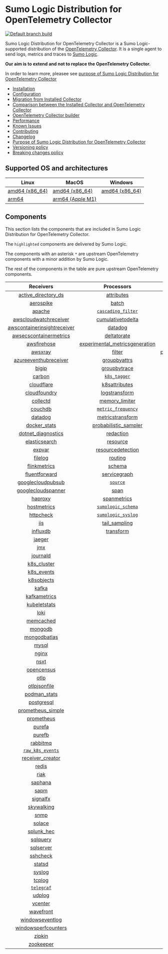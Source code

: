 # Sumo Logic Distribution for OpenTelemetry Collector

[![Default branch build](https://github.com/SumoLogic/sumologic-otel-collector/actions/workflows/dev_builds.yml/badge.svg)](https://github.com/SumoLogic/sumologic-otel-collector/actions/workflows/dev_builds.yml)

Sumo Logic Distribution for OpenTelemetry Collector is a Sumo Logic-supported distribution of the [OpenTelemetry Collector][otc_link].
It is a single agent to send logs, metrics and traces to [Sumo Logic][sumologic].

**Our aim is to extend and not to replace the OpenTelemetry Collector.**

In order to learn more, pleasee see [purpose of Sumo Logic Distribution for OpenTelemetry Collector](./docs/upstream-relation.md#purpose-of-sumo-logic-distribution-for-opentelemetry-collector)

[otc_link]: https://github.com/open-telemetry/opentelemetry-collector
[sumologic]: https://www.sumologic.com

- [Installation](docs/installation.md)
- [Configuration](docs/configuration.md)
- [Migration from Installed Collector](docs/migration.md)
- [Comparison between the Installed Collector and OpenTelemetry Collector](docs/comparison.md)
- [OpenTelemetry Collector builder](./otelcolbuilder/README.md)
- [Performance](docs/performance.md)
- [Known Issues](docs/known-issues.md)
- [Contributing](./CONTRIBUTING.md)
- [Changelog](./CHANGELOG.md)
- [Purpose of Sumo Logic Distribution for OpenTelemetry Collector](./docs/upstream-relation.md#purpose-of-sumo-logic-distribution-for-opentelemetry-collector)
- [Versioning policy](./docs/upstream-relation.md#versioning-policy)
- [Breaking changes policy](./docs/upstream-relation.md#breaking-changes-policy)

## Supported OS and architectures

| Linux                         | MacOS                         | Windows                       |
|-------------------------------|-------------------------------|-------------------------------|
| [amd64 (x86_64)][linux_amd64] | [amd64 (x86_64)][mac_amd64]   | [amd64 (x86_64)][win_amd64]   |
| [arm64][linux_arm64]          | [arm64 (Apple M1)][mac_arm64] |                               |

[linux_amd64]: ./docs/installation.md#linux-on-amd64-x86-64
[linux_arm64]: ./docs/installation.md#linux-on-arm64
[mac_amd64]: ./docs/installation.md#macos-on-amd64-x86-64
[mac_arm64]: ./docs/installation.md#macos-on-arm64-apple-m1-x86-64
[win_amd64]: ./docs/installation.md#windows

## Components

This section lists the components that are included in Sumo Logic Distribution for OpenTelemetry Collector.

The `highlighted` components are delivered by Sumo Logic.

The components with an asterisk `*` are upstream OpenTelemetry components with a minor addition by Sumo Logic.

The rest of the components in the table are pure upstream OpenTelemetry components.

|                         Receivers                          |                          Processors                          |                Exporters                 |                    Extensions                    |         Connectors                  |
|:----------------------------------------------------------:|:------------------------------------------------------------:|:----------------------------------------:|:------------------------------------------------:|:---------------------------:        |
|      [active_directory_ds][activedirectorydsreceiver]      |              [attributes][attributesprocessor]               |         [carbon][carbonexporter]         |         [asapclient][asapauthextension]          |     [forward][forwardconnector]     |
|               [aerospike][aerospikereceiver]               |                   [batch][batchprocessor]                    |           [file][fileexporter]           |               [awsproxy][awsproxy]               |       [count][countconnector]       |
|                  [apache][apachereceiver]                  |        [`cascading_filter`][cascadingfilterprocessor]        |          [kafka][kafkaexporter]          |         [basicauth][basicauthextension]          | [spanmetrics][spanmetricsconnector] |
|       [awscloudwatchreceiver][awscloudwatchreceiver]       |       [cumulativetodelta][cumulativetodeltaprocessor]        |  [loadbalancing][loadbalancingexporter]  |   [bearertokenauth][bearertokenauthextension]    |                                     |
| [awscontainerinsightreceiver][awscontainerinsightreceiver] |                 [datadog][datadogprocessor]                  |        [logging][loggingexporter]        |             [db_storage][dbstorage]              |                                     |
|  [awsecscontainermetrics][awsecscontainermetricsreceiver]  |             [deltatorate][deltatorateprocessor]              |           [otlp][otlpexporter]           |        [docker_observer][dockerobserver]         |                                     |
|             [awsfirehose][awsfirehosereceiver]             | [experimental_metricsgeneration][metricsgenerationprocessor] |       [otlphttp][otlphttpexporter]       |           [ecs_observer][ecsobserver]            |                                     |
|                 [awsxray][awsxrayreceiver]                 |                  [filter][filterprocessor]                   | [prometheusexporter][prometheusexporter] |       [ecs_task_observer][ecstaskobserver]       |                                     |
|       [azureeventhubreceiver][azureeventhubreceiver]       |            [groupbyattrs][groupbyattrsprocessor]             |     [`sumologic`][sumologicexporter]     |           [file_storage][filestorage]            |                                     |
|                   [bigip][bigipreceiver]                   |            [groupbytrace][groupbytraceprocessor]             |    [`syslogexporter`][syslogexporter]    | [headerssetterextension][headerssetterextension] |                                     |
|                  [carbon][carbonreceiver]                  |                 [`k8s_tagger`][k8sprocessor]                 |                                          |       [health_check][healthcheckextension]       |                                     |
|            [cloudflare][cloudflarereceiver]                |           [k8sattributes][k8sattributesprocessor]            |                                          |          [host_observer][hostobserver]           |                                     |
|            [cloudfoundry][cloudfoundryreceiver]            |           [logstransform][logstransformprocessor]            |                                          |         [http_forwarder][httpforwarder]          |                                     |
|                [collectd][collectdreceiver]                |           [memory_limiter][memorylimiterprocessor]           |                                          |   [jaegerremotesampling][jaegerremotesampling]   |                                     |
|                 [couchdb][couchdbreceiver]                 |        [`metric_frequency`][metricfrequencyprocessor]        |                                          |           [k8s_observer][k8sobserver]            |                                     |
|                 [datadog][datadogreceiver]                 |        [metricstransform][metricstransformprocessor]         |                                          |        [memory_ballast][ballastextension]        |                                     |
|            [docker_stats][dockerstatsreceiver]             |    [probabilistic_sampler][probabilisticsamplerprocessor]    |                                          |    [oauth2client][oauth2clientauthextension]     |                                     |
|      [dotnet_diagnostics][dotnetdiagnosticsreceiver]       |               [redaction][redactionprocessor]                |                                          |            [oidc][oidcauthextension]             |                                     |
|           [elasticsearch][elasticsearchreceiver]           |                [resource][resourceprocessor]                 |                                          |             [pprof][pprofextension]              |                                     |
|                  [expvar][expvarreceiver]                  |       [resourcedetection][resourcedetectionprocessor]        |                                          |         [sigv4auth][sigv4authextension]          |                                     |
|                 [filelog][filelogreceiver]                 |                 [routing][routingprocessor]                  |                                          |        [`sumologic`][sumologicextension]         |                                     |
|            [flinkmetrics][flinkmetricsreceiver]            |                  [schema][schemaprocessor]                   |                                          |            [zpages][zpagesextension]             |                                     |
|           [fluentforward][fluentforwardreceiver]           |            [servicegraph][servicegraphprocessor]             |                                          |                                                  |                                     |
|       [googlecloudpubsub][googlecloudpubsubreceiver]       |                 [`source`][sourceprocessor]                  |                                          |                                                  |                                     |
|      [googlecloudspanner][googlecloudspannerreceiver]      |                    [span][spanprocessor]                     |                                          |                                                  |                                     |
|                 [haproxy][haproxyreceiver]                 |             [spanmetrics][spanmetricsprocessor]              |                                          |                                                  |                                     |
|             [hostmetrics][hostmetricsreceiver]             |        [`sumologic_schema`][sumologicschemaprocessor]        |                                          |                                                  |                                     |
|               [httpcheck][httpcheckreceiver]               |        [`sumologic_syslog`][sumologicsyslogprocessor]        |                                          |                                                  |                                     |
|                     [iis][iisreceiver]                     |            [tail_sampling][tailsamplingprocessor]            |                                          |                                                  |                                     |
|                [influxdb][influxdbreceiver]                |               [transform][transformprocessor]                |                                          |                                                  |                                     |
|                  [jaeger][jaegerreceiver]                  |                                                              |                                          |                                                  |                                     |
|                     [jmx][jmxreceiver]                     |                                                              |                                          |                                                  |                                     |
|                [journald][journaldreceiver]                |                                                              |                                          |                                                  |                                     |
|             [k8s_cluster][k8sclusterreceiver]              |                                                              |                                          |                                                  |                                     |
|              [k8s_events][k8seventsreceiver]               |                                                              |                                          |                                                  |                                     |
|              [k8sobjects][k8sobjectsreceiver]              |                                                              |                                          |                                                  |                                     |
|                   [kafka][kafkareceiver]                   |                                                              |                                          |                                                  |                                     |
|            [kafkametrics][kafkametricsreceiver]            |                                                              |                                          |                                                  |                                     |
|            [kubeletstats][kubeletstatsreceiver]            |                                                              |                                          |                                                  |                                     |
|                    [loki][lokireceiver]                    |                                                              |                                          |                                                  |                                     |
|               [memcached][memcachedreceiver]               |                                                              |                                          |                                                  |                                     |
|                 [mongodb][mongodbreceiver]                 |                                                              |                                          |                                                  |                                     |
|            [mongodbatlas][mongodbatlasreceiver]            |                                                              |                                          |                                                  |                                     |
|                   [mysql][mysqlreceiver]                   |                                                              |                                          |                                                  |                                     |
|                   [nginx][nginxreceiver]                   |                                                              |                                          |                                                  |                                     |
|                    [nsxt][nsxtreceiver]                    |                                                              |                                          |                                                  |                                     |
|              [opencensus][opencensusreceiver]              |                                                              |                                          |                                                  |                                     |
|                    [otlp][otlpreceiver]                    |                                                              |                                          |                                                  |                                     |
|            [otlpjsonfile][otlpjsonfilereceiver]            |                                                              |                                          |                                                  |                                     |
|               [podman_stats][podmanreceiver]               |                                                              |                                          |                                                  |                                     |
|              [postgresql][postgresqlreceiver]              |                                                              |                                          |                                                  |                                     |
|       [prometheus_simple][simpleprometheusreceiver]        |                                                              |                                          |                                                  |                                     |
|              [prometheus][prometheusreceiver]              |                                                              |                                          |                                                  |                                     |
|                  [purefa][purefareceiver]                  |                                                              |                                          |                                                  |                                     |
|                  [purefb][purefbreceiver]                  |                                                              |                                          |                                                  |                                     |
|                [rabbitmq][rabbitmqreceiver]                |                                                              |                                          |                                                  |                                     |
|          [`raw_k8s_events`][rawk8seventsreceiver]          |                                                              |                                          |                                                  |                                     |
|            [receiver_creator][receivercreator]             |                                                              |                                          |                                                  |                                     |
|                   [redis][redisreceiver]                   |                                                              |                                          |                                                  |                                     |
|                    [riak][riakreceiver]                    |                                                              |                                          |                                                  |                                     |
|                 [saphana][saphanareceiver]                 |                                                              |                                          |                                                  |                                     |
|                    [sapm][sapmreceiver]                    |                                                              |                                          |                                                  |                                     |
|                [signalfx][signalfxreceiver]                |                                                              |                                          |                                                  |                                     |
|              [skywalking][skywalkingreceiver]              |                                                              |                                          |                                                  |                                     |
|                    [snmp][snmpreceiver]                    |                                                              |                                          |                                                  |                                     |
|                  [solace][solacereceiver]                  |                                                              |                                          |                                                  |                                     |
|              [splunk_hec][splunkhecreceiver]               |                                                              |                                          |                                                  |                                     |
|                [sqlquery][sqlqueryreceiver]                |                                                              |                                          |                                                  |                                     |
|               [sqlserver][sqlserverreceiver]               |                                                              |                                          |                                                  |                                     |
|                [sshcheck][sshcheckreceiver]                |                                                              |                                          |                                                  |                                     |
|                  [statsd][statsdreceiver]                  |                                                              |                                          |                                                  |                                     |
|                  [syslog][syslogreceiver]                  |                                                              |                                          |                                                  |                                     |
|                  [tcplog][tcplogreceiver]                  |                                                              |                                          |                                                  |                                     |
|               [`telegraf`][telegrafreceiver]               |                                                              |                                          |                                                  |                                     |
|                  [udplog][udplogreceiver]                  |                                                              |                                          |                                                  |                                     |
|                 [vcenter][vcenterreceiver]                 |                                                              |                                          |                                                  |                                     |
|               [wavefront][wavefrontreceiver]               |                                                              |                                          |                                                  |                                     |
|         [windowseventlog][windowseventlogreceiver]         |                                                              |                                          |                                                  |                                     |
|     [windowsperfcounters][windowsperfcountersreceiver]     |                                                              |                                          |                                                  |                                     |
|                  [zipkin][zipkinreceiver]                  |                                                              |                                          |                                                  |                                     |
|               [zookeeper][zookeeperreceiver]               |                                                              |                                          |                                                  |                                     |

[activedirectorydsreceiver]: https://github.com/open-telemetry/opentelemetry-collector-contrib/tree/v0.74.0/receiver/activedirectorydsreceiver
[aerospikereceiver]: https://github.com/open-telemetry/opentelemetry-collector-contrib/tree/v0.74.0/receiver/aerospikereceiver
[apachereceiver]: https://github.com/open-telemetry/opentelemetry-collector-contrib/tree/v0.74.0/receiver/apachereceiver
[awscloudwatchreceiver]: https://github.com/open-telemetry/opentelemetry-collector-contrib/tree/v0.74.0/receiver/awscloudwatchreceiver
[awscontainerinsightreceiver]: https://github.com/open-telemetry/opentelemetry-collector-contrib/tree/v0.74.0/receiver/awscontainerinsightreceiver
[awsecscontainermetricsreceiver]: https://github.com/open-telemetry/opentelemetry-collector-contrib/tree/v0.74.0/receiver/awsecscontainermetricsreceiver
[awsfirehosereceiver]: https://github.com/open-telemetry/opentelemetry-collector-contrib/tree/v0.74.0/receiver/awsfirehosereceiver
[awsxrayreceiver]: https://github.com/open-telemetry/opentelemetry-collector-contrib/tree/v0.74.0/receiver/awsxrayreceiver
[azureeventhubreceiver]: https://github.com/open-telemetry/opentelemetry-collector-contrib/tree/v0.74.0/receiver/azureeventhubreceiver
[bigipreceiver]: https://github.com/open-telemetry/opentelemetry-collector-contrib/tree/v0.74.0/receiver/bigipreceiver
[carbonreceiver]: https://github.com/open-telemetry/opentelemetry-collector-contrib/tree/v0.74.0/receiver/carbonreceiver
[cloudfoundryreceiver]: https://github.com/open-telemetry/opentelemetry-collector-contrib/tree/v0.74.0/receiver/cloudfoundryreceiver
[cloudflarereceiver]: https://github.com/open-telemetry/opentelemetry-collector-contrib/tree/v0.74.0/receiver/cloudflarereceiver
[collectdreceiver]: https://github.com/open-telemetry/opentelemetry-collector-contrib/tree/v0.74.0/receiver/collectdreceiver
[couchdbreceiver]: https://github.com/open-telemetry/opentelemetry-collector-contrib/tree/v0.74.0/receiver/couchdbreceiver
[datadogreceiver]: https://github.com/open-telemetry/opentelemetry-collector-contrib/tree/v0.74.0/receiver/datadogreceiver
[dockerstatsreceiver]: https://github.com/open-telemetry/opentelemetry-collector-contrib/tree/v0.74.0/receiver/dockerstatsreceiver
[dotnetdiagnosticsreceiver]: https://github.com/open-telemetry/opentelemetry-collector-contrib/tree/v0.74.0/receiver/dotnetdiagnosticsreceiver
[elasticsearchreceiver]: https://github.com/open-telemetry/opentelemetry-collector-contrib/tree/v0.74.0/receiver/elasticsearchreceiver
[expvarreceiver]: https://github.com/open-telemetry/opentelemetry-collector-contrib/tree/v0.74.0/receiver/expvarreceiver
[filelogreceiver]: https://github.com/open-telemetry/opentelemetry-collector-contrib/tree/v0.74.0/receiver/filelogreceiver
[flinkmetricsreceiver]: https://github.com/open-telemetry/opentelemetry-collector-contrib/tree/v0.74.0/receiver/flinkmetricsreceiver
[fluentforwardreceiver]: https://github.com/open-telemetry/opentelemetry-collector-contrib/tree/v0.74.0/receiver/fluentforwardreceiver
[googlecloudpubsubreceiver]: https://github.com/open-telemetry/opentelemetry-collector-contrib/tree/v0.74.0/receiver/googlecloudpubsubreceiver
[googlecloudspannerreceiver]: https://github.com/open-telemetry/opentelemetry-collector-contrib/tree/v0.74.0/receiver/googlecloudspannerreceiver
[haproxyreceiver]: https://github.com/open-telemetry/opentelemetry-collector-contrib/tree/v0.74.0/receiver/haproxyreceiver
[hostmetricsreceiver]: https://github.com/open-telemetry/opentelemetry-collector-contrib/tree/v0.74.0/receiver/hostmetricsreceiver
[httpcheckreceiver]: https://github.com/open-telemetry/opentelemetry-collector-contrib/tree/v0.74.0/receiver/httpcheckreceiver
[iisreceiver]: https://github.com/open-telemetry/opentelemetry-collector-contrib/tree/v0.74.0/receiver/iisreceiver
[influxdbreceiver]: https://github.com/open-telemetry/opentelemetry-collector-contrib/tree/v0.74.0/receiver/influxdbreceiver
[jaegerreceiver]: https://github.com/open-telemetry/opentelemetry-collector-contrib/tree/v0.74.0/receiver/jaegerreceiver
[jmxreceiver]: https://github.com/open-telemetry/opentelemetry-collector-contrib/tree/v0.74.0/receiver/jmxreceiver
[journaldreceiver]: https://github.com/open-telemetry/opentelemetry-collector-contrib/tree/v0.74.0/receiver/journaldreceiver
[k8sclusterreceiver]: https://github.com/open-telemetry/opentelemetry-collector-contrib/tree/v0.74.0/receiver/k8sclusterreceiver
[k8seventsreceiver]: https://github.com/open-telemetry/opentelemetry-collector-contrib/tree/v0.74.0/receiver/k8seventsreceiver
[k8sobjectsreceiver]: https://github.com/open-telemetry/opentelemetry-collector-contrib/tree/v0.74.0/receiver/k8sobjectsreceiver
[kafkareceiver]: https://github.com/open-telemetry/opentelemetry-collector-contrib/tree/v0.74.0/receiver/kafkareceiver
[kafkametricsreceiver]: https://github.com/open-telemetry/opentelemetry-collector-contrib/tree/v0.74.0/receiver/kafkametricsreceiver
[kubeletstatsreceiver]: https://github.com/open-telemetry/opentelemetry-collector-contrib/tree/v0.74.0/receiver/kubeletstatsreceiver
[lokireceiver]: https://github.com/open-telemetry/opentelemetry-collector-contrib/tree/v0.74.0/receiver/lokireceiver
[memcachedreceiver]: https://github.com/open-telemetry/opentelemetry-collector-contrib/tree/v0.74.0/receiver/memcachedreceiver
[mongodbreceiver]: https://github.com/open-telemetry/opentelemetry-collector-contrib/tree/v0.74.0/receiver/mongodbreceiver
[mongodbatlasreceiver]: https://github.com/open-telemetry/opentelemetry-collector-contrib/tree/v0.74.0/receiver/mongodbatlasreceiver
[mysqlreceiver]: https://github.com/open-telemetry/opentelemetry-collector-contrib/tree/v0.74.0/receiver/mysqlreceiver
[nginxreceiver]: https://github.com/open-telemetry/opentelemetry-collector-contrib/tree/v0.74.0/receiver/nginxreceiver
[nsxtreceiver]: https://github.com/open-telemetry/opentelemetry-collector-contrib/tree/v0.74.0/receiver/nsxtreceiver
[opencensusreceiver]: https://github.com/open-telemetry/opentelemetry-collector-contrib/tree/v0.74.0/receiver/opencensusreceiver
[otlpreceiver]: https://github.com/open-telemetry/opentelemetry-collector/tree/v0.74.0/receiver/otlpreceiver
[otlpjsonfilereceiver]: https://github.com/open-telemetry/opentelemetry-collector-contrib/tree/v0.74.0/receiver/otlpjsonfilereceiver
[podmanreceiver]: https://github.com/open-telemetry/opentelemetry-collector-contrib/tree/v0.74.0/receiver/podmanreceiver
[postgresqlreceiver]: https://github.com/open-telemetry/opentelemetry-collector-contrib/tree/v0.74.0/receiver/postgresqlreceiver
[simpleprometheusreceiver]: https://github.com/open-telemetry/opentelemetry-collector-contrib/tree/v0.74.0/receiver/simpleprometheusreceiver
[prometheusreceiver]: https://github.com/open-telemetry/opentelemetry-collector-contrib/tree/v0.74.0/receiver/prometheusreceiver
[purefareceiver]: https://github.com/open-telemetry/opentelemetry-collector-contrib/tree/v0.74.0/receiver/purefareceiver
[purefbreceiver]: https://github.com/open-telemetry/opentelemetry-collector-contrib/tree/v0.74.0/receiver/purefbreceiver
[rabbitmqreceiver]: https://github.com/open-telemetry/opentelemetry-collector-contrib/tree/v0.74.0/receiver/rabbitmqreceiver
[rawk8seventsreceiver]: ./pkg/receiver/rawk8seventsreceiver
[receivercreator]: https://github.com/open-telemetry/opentelemetry-collector-contrib/tree/v0.74.0/receiver/receivercreator
[redisreceiver]: https://github.com/open-telemetry/opentelemetry-collector-contrib/tree/v0.74.0/receiver/redisreceiver
[riakreceiver]: https://github.com/open-telemetry/opentelemetry-collector-contrib/tree/v0.74.0/receiver/riakreceiver
[saphanareceiver]: https://github.com/open-telemetry/opentelemetry-collector-contrib/tree/v0.74.0/receiver/saphanareceiver
[sapmreceiver]: https://github.com/open-telemetry/opentelemetry-collector-contrib/tree/v0.74.0/receiver/sapmreceiver
[signalfxreceiver]: https://github.com/open-telemetry/opentelemetry-collector-contrib/tree/v0.74.0/receiver/signalfxreceiver
[skywalkingreceiver]: https://github.com/open-telemetry/opentelemetry-collector-contrib/tree/v0.74.0/receiver/skywalkingreceiver
[snmpreceiver]: https://github.com/open-telemetry/opentelemetry-collector-contrib/tree/v0.74.0/receiver/snmpreceiver
[solacereceiver]: https://github.com/open-telemetry/opentelemetry-collector-contrib/tree/v0.74.0/receiver/solacereceiver
[splunkhecreceiver]: https://github.com/open-telemetry/opentelemetry-collector-contrib/tree/v0.74.0/receiver/splunkhecreceiver
[sqlqueryreceiver]: https://github.com/open-telemetry/opentelemetry-collector-contrib/tree/v0.74.0/receiver/sqlqueryreceiver
[sqlserverreceiver]: https://github.com/open-telemetry/opentelemetry-collector-contrib/tree/v0.74.0/receiver/sqlserverreceiver
[sshcheckreceiver]: https://github.com/open-telemetry/opentelemetry-collector-contrib/tree/v0.74.0/receiver/sshcheckreceiver
[statsdreceiver]: https://github.com/open-telemetry/opentelemetry-collector-contrib/tree/v0.74.0/receiver/statsdreceiver
[syslogreceiver]: https://github.com/open-telemetry/opentelemetry-collector-contrib/tree/v0.74.0/receiver/syslogreceiver
[tcplogreceiver]: https://github.com/open-telemetry/opentelemetry-collector-contrib/tree/v0.74.0/receiver/tcplogreceiver
[telegrafreceiver]: ./pkg/receiver/telegrafreceiver
[udplogreceiver]: https://github.com/open-telemetry/opentelemetry-collector-contrib/tree/v0.74.0/receiver/udplogreceiver
[vcenterreceiver]: https://github.com/open-telemetry/opentelemetry-collector-contrib/tree/v0.74.0/receiver/vcenterreceiver
[wavefrontreceiver]: https://github.com/open-telemetry/opentelemetry-collector-contrib/tree/v0.74.0/receiver/wavefrontreceiver
[windowseventlogreceiver]: https://github.com/open-telemetry/opentelemetry-collector-contrib/tree/v0.74.0/receiver/windowseventlogreceiver
[windowsperfcountersreceiver]: https://github.com/open-telemetry/opentelemetry-collector-contrib/tree/v0.74.0/receiver/windowsperfcountersreceiver
[zipkinreceiver]: https://github.com/open-telemetry/opentelemetry-collector-contrib/tree/v0.74.0/receiver/zipkinreceiver
[zookeeperreceiver]: https://github.com/open-telemetry/opentelemetry-collector-contrib/tree/v0.74.0/receiver/zookeeperreceiver

[attributesprocessor]: https://github.com/open-telemetry/opentelemetry-collector-contrib/tree/v0.74.0/processor/attributesprocessor
[batchprocessor]: https://github.com/open-telemetry/opentelemetry-collector/tree/v0.74.0/processor/batchprocessor
[cascadingfilterprocessor]: ./pkg/processor/cascadingfilterprocessor
[cumulativetodeltaprocessor]: https://github.com/open-telemetry/opentelemetry-collector-contrib/tree/v0.74.0/processor/cumulativetodeltaprocessor
[datadogprocessor]: https://github.com/open-telemetry/opentelemetry-collector-contrib/tree/v0.74.0/processor/datadogprocessor
[deltatorateprocessor]: https://github.com/open-telemetry/opentelemetry-collector-contrib/tree/v0.74.0/processor/deltatorateprocessor
[metricsgenerationprocessor]: https://github.com/open-telemetry/opentelemetry-collector-contrib/tree/v0.74.0/processor/metricsgenerationprocessor
[filterprocessor]: https://github.com/open-telemetry/opentelemetry-collector-contrib/tree/v0.74.0/processor/filterprocessor
[groupbyattrsprocessor]: https://github.com/open-telemetry/opentelemetry-collector-contrib/tree/v0.74.0/processor/groupbyattrsprocessor
[groupbytraceprocessor]: https://github.com/open-telemetry/opentelemetry-collector-contrib/tree/v0.74.0/processor/groupbytraceprocessor
[k8sprocessor]: ./pkg/processor/k8sprocessor
[k8sattributesprocessor]: https://github.com/open-telemetry/opentelemetry-collector-contrib/tree/v0.74.0/processor/k8sattributesprocessor
[logstransformprocessor]: https://github.com/open-telemetry/opentelemetry-collector-contrib/tree/v0.74.0/processor/logstransformprocessor
[memorylimiterprocessor]: https://github.com/open-telemetry/opentelemetry-collector/tree/v0.74.0/processor/memorylimiterprocessor
[metricfrequencyprocessor]: ./pkg/processor/metricfrequencyprocessor
[metricstransformprocessor]: https://github.com/open-telemetry/opentelemetry-collector-contrib/tree/v0.74.0/processor/metricstransformprocessor
[probabilisticsamplerprocessor]: https://github.com/open-telemetry/opentelemetry-collector-contrib/tree/v0.74.0/processor/probabilisticsamplerprocessor
[redactionprocessor]: https://github.com/open-telemetry/opentelemetry-collector-contrib/tree/v0.74.0/processor/redactionprocessor
[resourceprocessor]: https://github.com/open-telemetry/opentelemetry-collector-contrib/tree/v0.74.0/processor/resourceprocessor
[resourcedetectionprocessor]: https://github.com/open-telemetry/opentelemetry-collector-contrib/tree/v0.74.0/processor/resourcedetectionprocessor
[routingprocessor]: https://github.com/open-telemetry/opentelemetry-collector-contrib/tree/v0.74.0/processor/routingprocessor
[schemaprocessor]: https://github.com/open-telemetry/opentelemetry-collector-contrib/tree/v0.74.0/processor/schemaprocessor
[servicegraphprocessor]: https://github.com/open-telemetry/opentelemetry-collector-contrib/tree/v0.74.0/processor/servicegraphprocessor
[sourceprocessor]: ./pkg/processor/sourceprocessor
[spanprocessor]: https://github.com/open-telemetry/opentelemetry-collector-contrib/tree/v0.74.0/processor/spanprocessor
[spanmetricsprocessor]: https://github.com/open-telemetry/opentelemetry-collector-contrib/tree/v0.74.0/processor/spanmetricsprocessor
[sumologicschemaprocessor]: ./pkg/processor/sumologicschemaprocessor
[sumologicsyslogprocessor]: ./pkg/processor/sumologicsyslogprocessor
[tailsamplingprocessor]: https://github.com/open-telemetry/opentelemetry-collector-contrib/tree/v0.74.0/processor/tailsamplingprocessor
[transformprocessor]: https://github.com/open-telemetry/opentelemetry-collector-contrib/tree/v0.74.0/processor/transformprocessor

[carbonexporter]: https://github.com/open-telemetry/opentelemetry-collector-contrib/tree/v0.74.0/exporter/carbonexporter
[fileexporter]: https://github.com/open-telemetry/opentelemetry-collector-contrib/tree/v0.74.0/exporter/fileexporter
[kafkaexporter]: https://github.com/open-telemetry/opentelemetry-collector-contrib/tree/v0.74.0/exporter/kafkaexporter
[loadbalancingexporter]: https://github.com/open-telemetry/opentelemetry-collector-contrib/tree/v0.74.0/exporter/loadbalancingexporter
[loggingexporter]: https://github.com/open-telemetry/opentelemetry-collector/tree/v0.74.0/exporter/loggingexporter
[otlpexporter]: https://github.com/open-telemetry/opentelemetry-collector/tree/v0.74.0/exporter/otlpexporter
[otlphttpexporter]: https://github.com/open-telemetry/opentelemetry-collector/tree/v0.74.0/exporter/otlphttpexporter
[prometheusexporter]: https://github.com/open-telemetry/opentelemetry-collector-contrib/tree/v0.74.0/exporter/prometheusexporter
[sumologicexporter]: ./pkg/exporter/sumologicexporter
[syslogexporter]: ./pkg/exporter/syslogexporter

[asapauthextension]: https://github.com/open-telemetry/opentelemetry-collector-contrib/tree/v0.74.0/extension/asapauthextension
[awsproxy]: https://github.com/open-telemetry/opentelemetry-collector-contrib/tree/v0.74.0/extension/awsproxy
[basicauthextension]: https://github.com/open-telemetry/opentelemetry-collector-contrib/tree/v0.74.0/extension/basicauthextension
[bearertokenauthextension]: https://github.com/open-telemetry/opentelemetry-collector-contrib/tree/v0.74.0/extension/bearertokenauthextension
[dbstorage]: https://github.com/open-telemetry/opentelemetry-collector-contrib/tree/v0.74.0/extension/storage/dbstorage
[dockerobserver]: https://github.com/open-telemetry/opentelemetry-collector-contrib/tree/v0.74.0/extension/observer/dockerobserver
[ecsobserver]: https://github.com/open-telemetry/opentelemetry-collector-contrib/tree/v0.74.0/extension/observer/ecsobserver
[ecstaskobserver]: https://github.com/open-telemetry/opentelemetry-collector-contrib/tree/v0.74.0/extension/observer/ecstaskobserver
[filestorage]: https://github.com/open-telemetry/opentelemetry-collector-contrib/tree/v0.74.0/extension/storage/filestorage
[headerssetterextension]: https://github.com/open-telemetry/opentelemetry-collector-contrib/tree/v0.74.0/extension/headerssetterextension
[healthcheckextension]: https://github.com/open-telemetry/opentelemetry-collector-contrib/tree/v0.74.0/extension/healthcheckextension
[hostobserver]: https://github.com/open-telemetry/opentelemetry-collector-contrib/tree/v0.74.0/extension/observer/hostobserver
[httpforwarder]: https://github.com/open-telemetry/opentelemetry-collector-contrib/tree/v0.74.0/extension/httpforwarder
[jaegerremotesampling]: https://github.com/open-telemetry/opentelemetry-collector-contrib/tree/v0.74.0/extension/jaegerremotesampling
[k8sobserver]: https://github.com/open-telemetry/opentelemetry-collector-contrib/tree/v0.74.0/extension/observer/k8sobserver
[ballastextension]: https://github.com/open-telemetry/opentelemetry-collector/tree/v0.74.0/extension/ballastextension
[oauth2clientauthextension]: https://github.com/open-telemetry/opentelemetry-collector-contrib/tree/v0.74.0/extension/oauth2clientauthextension
[oidcauthextension]: https://github.com/open-telemetry/opentelemetry-collector-contrib/tree/v0.74.0/extension/oidcauthextension
[pprofextension]: https://github.com/open-telemetry/opentelemetry-collector-contrib/tree/v0.74.0/extension/pprofextension
[sigv4authextension]: https://github.com/open-telemetry/opentelemetry-collector-contrib/tree/v0.74.0/extension/sigv4authextension
[sumologicextension]: ./pkg/extension/sumologicextension
[zpagesextension]: https://github.com/open-telemetry/opentelemetry-collector/tree/v0.74.0/extension/zpagesextension

[forwardconnector]: https://github.com/open-telemetry/opentelemetry-collector/tree/v0.74.0/connector/forwardconnector
[countconnector]: https://github.com/open-telemetry/opentelemetry-collector-contrib/tree/v0.74.0/connector/countconnector
[spanmetricsconnector]: https://github.com/open-telemetry/opentelemetry-collector-contrib/tree/v0.74.0/connector/spanmetricsconnector
